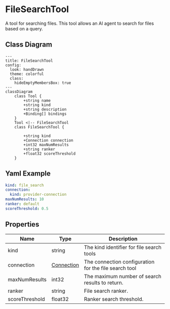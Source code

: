 # FileSearchTool

A tool for searching files.
This tool allows an AI agent to search for files based on a query.

## Class Diagram

```mermaid
---
title: FileSearchTool
config:
  look: handDrawn
  theme: colorful
  class:
    hideEmptyMembersBox: true
---
classDiagram
    class Tool {
        +string name
        +string kind
        +string description
        +Binding[] bindings
    }
    Tool <|-- FileSearchTool
    class FileSearchTool {
      
        +string kind
        +Connection connection
        +int32 maxNumResults
        +string ranker
        +float32 scoreThreshold
    }
```

## Yaml Example

```yaml
kind: file_search
connection:
  kind: provider-connection
maxNumResults: 10
ranker: default
scoreThreshold: 0.5

```

## Properties

| Name | Type | Description |
| ---- | ---- | ----------- |
| kind | string | The kind identifier for file search tools  |
| connection | [Connection](Connection.md) | The connection configuration for the file search tool  |
| maxNumResults | int32 | The maximum number of search results to return.  |
| ranker | string | File search ranker.  |
| scoreThreshold | float32 | Ranker search threshold.  |
